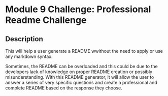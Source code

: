 # Module 9 Challenge: Professional Readme Challenge


## Description
This will help a user generate a README wwithout the need to apply or use any markdown syntax.

Sometimes, the README can be overloaded and this could be due to the developers lack of knowledge on proper README creation or possibly misunderstanding. With this README generator, it will allow the user to answer a series of very specific questions and create a professional and complete README based on the response they choose.


